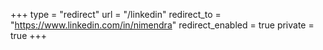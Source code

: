 +++
type = "redirect"
url = "/linkedin"
redirect_to = "https://www.linkedin.com/in/nimendra"
redirect_enabled = true
private = true
+++

